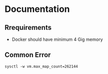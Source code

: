 # Documentation
## Rrequirements

* Docker should have minimum 4 Gig memory

## Common Error
`sysctl -w vm.max_map_count=262144`